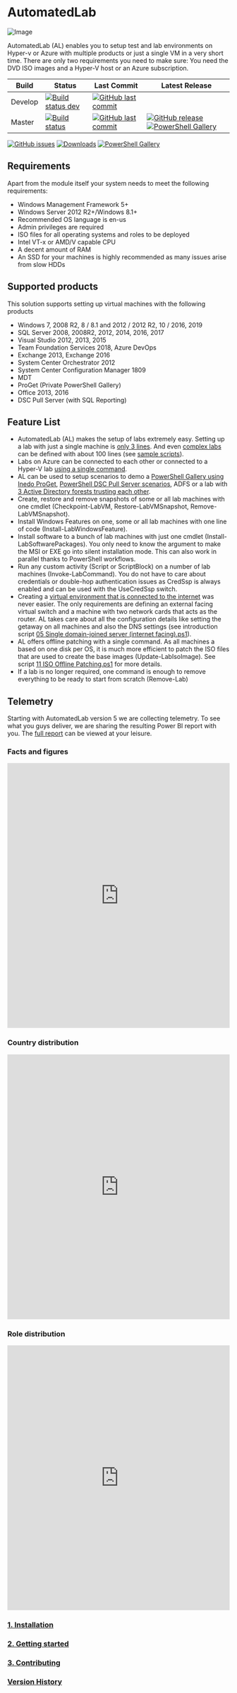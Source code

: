 # AutomatedLab

![Image](AutomatedLab-GIF250-whitebg-lossy25.gif)

AutomatedLab (AL) enables you to setup test and lab environments on Hyper-v or Azure with multiple products or just a single VM in a very short time. There are only two requirements you need to make sure: You need the DVD ISO images and a Hyper-V host or an Azure subscription.

Build | Status | Last Commit | Latest Release
--- | --- | --- | ---
Develop | [![Build status dev](https://ci.appveyor.com/api/projects/status/9yynk81k3k05nasp/branch/develop?svg=true)](https://ci.appveyor.com/project/automatedlab/automatedlab) | [![GitHub last commit](https://img.shields.io/github/last-commit/AutomatedLab/AutomatedLab/develop.svg)](https://github.com/AutomatedLab/AutomatedLab/tree/develop/)
Master | [![Build status](https://ci.appveyor.com/api/projects/status/9yynk81k3k05nasp/branch/master?svg=true)](https://ci.appveyor.com/project/automatedlab/automatedlab) | [![GitHub last commit](https://img.shields.io/github/last-commit/AutomatedLab/AutomatedLab/master.svg)](https://github.com/AutomatedLab/AutomatedLab/tree/master/) | [![GitHub release](https://img.shields.io/github/release/AutomatedLab/AutomatedLab.svg)](https://github.com/AutomatedLab/AutomatedLab/releases)[![PowerShell Gallery](https://img.shields.io/powershellgallery/v/AutomatedLab.svg)](https://www.powershellgallery.com/packages/AutomatedLab/)

[![GitHub issues](https://img.shields.io/github/issues/AutomatedLab/AutomatedLab.svg)](https://github.com/AutomatedLab/AutomatedLab/issues)
[![Downloads](https://img.shields.io/github/downloads/AutomatedLab/AutomatedLab/total.svg?label=Downloads&maxAge=999)](https://github.com/AutomatedLab/AutomatedLab/releases)
[![PowerShell Gallery](https://img.shields.io/powershellgallery/dt/AutomatedLab.svg)](https://www.powershellgallery.com/packages/AutomatedLab/)

## Requirements

Apart from the module itself your system needs to meet the following requirements:

- Windows Management Framework 5+
- Windows Server 2012 R2+/Windows 8.1+
- Recommended OS language is en-us
- Admin privileges are required
- ISO files for all operating systems and roles to be deployed
- Intel VT-x or AMD/V capable CPU
- A decent amount of RAM
- An SSD for your machines is highly recommended as many issues arise from slow HDDs

## Supported products

This solution supports setting up virtual machines with the following products

- Windows 7, 2008 R2, 8 / 8.1 and 2012 / 2012 R2, 10 / 2016, 2019
- SQL Server 2008, 2008R2, 2012, 2014, 2016, 2017
- Visual Studio 2012, 2013, 2015
- Team Foundation Services 2018, Azure DevOps
- Exchange 2013, Exchange 2016
- System Center Orchestrator 2012
- System Center Configuration Manager 1809
- MDT
- ProGet (Private PowerShell Gallery)
- Office 2013, 2016
- DSC Pull Server (with SQL Reporting)

## Feature List

- AutomatedLab (AL) makes the setup of labs extremely easy. Setting up a lab with just a single machine is [only 3 lines](/LabSources/SampleScripts/Introduction/01%20Single%20Win10%20Client.ps1). And even [complex labs](/LabSources/SampleScripts/HyperV/BigLab%202012R2%20EX%20SQL%20ORCH%20VS%20OFF.ps1) can be defined with about 100 lines (see [sample scripts](https://github.com/AutomatedLab/AutomatedLab/tree/master/LabSources/SampleScripts)).
- Labs on Azure can be connected to each other or connected to a Hyper-V lab [using a single command](https://github.com/AutomatedLab/AutomatedLab/wiki/Connect-on-premises-and-cloud-labs).
- AL can be used to setup scenarios to demo a [PowerShell Gallery using Inedo ProGet](/LabSources/SampleScripts/Scenarios/ProGet%20Lab%20-%20HyperV.ps1), [PowerShell DSC Pull Server scenarios](/LabSources/SampleScripts/Scenarios/DSC%20Pull%20Scenario%201%20(Pull%20Configuration).ps1), ADFS or a lab with [3 Active Directory forests trusting each other](/LabSources/SampleScripts/Scenarios/Multi-AD%20Forest%20with%20Trusts.ps1).
- Create, restore and remove snapshots of some or all lab machines with one cmdlet (Checkpoint-LabVM, Restore-LabVMSnapshot, Remove-LabVMSnapshot).
- Install Windows Features on one, some or all lab machines with one line of code (Install-LabWindowsFeature).
- Install software to a bunch of lab machines with just one cmdlet (Install-LabSoftwarePackages). You only need to know the argument to make the MSI or EXE go into silent installation mode. This can also work in parallel thanks to PowerShell workflows.
- Run any custom activity (Script or ScriptBlock) on a number of lab machines (Invoke-LabCommand). You do not have to care about credentials or double-hop authentication issues as CredSsp is always enabled and can be used with the UseCredSsp switch.
- Creating a [virtual environment that is connected to the internet](/LabSources/SampleScripts/Introduction/05%20Single%20domain-joined%20server%20(internet%20facing).ps1) was never easier. The only requirements are defining an external facing virtual switch and a machine with two network cards that acts as the router. AL takes care about all the configuration details like setting the getaway on all machines and also the DNS settings (see introduction script [05 Single domain-joined server (internet facing).ps1](/LabSources/SampleScripts/Introduction/05%20Single%20domain-joined%20server%20(internet%20facing).ps1)).
- AL offers offline patching with a single command. As all machines a based on one disk per OS, it is much more efficient to patch the ISO files that are used to create the base images (Update-LabIsoImage). See script [11 ISO Offline Patching.ps1](/LabSources/SampleScripts/Introduction/11%20ISO%20Offline%20Patching.ps1) for more details.
- If a lab is no longer required, one command is enough to remove everything to be ready to start from scratch (Remove-Lab)

## Telemetry

Starting with AutomatedLab version 5 we are collecting telemetry. To see what you guys deliver, we are sharing the resulting Power BI report with you. The [full report] can be viewed at your leisure.

### Facts and figures

<iframe width="100%" height="600" src="https://msit.powerbi.com/view?r=eyJrIjoiN2Q3ZTU5Y2QtMjUyMi00YmFhLTkxNTMtZDBmYTA3MzcyYWQxIiwidCI6IjcyZjk4OGJmLTg2ZjEtNDFhZi05MWFiLTJkN2NkMDExZGI0NyIsImMiOjV9&pageName=ReportSection67b5abc401bbec55e899" frameborder="0" allowFullScreen="true"></iframe>

### Country distribution

<iframe width="100%" height="600" src="https://msit.powerbi.com/view?r=eyJrIjoiN2Q3ZTU5Y2QtMjUyMi00YmFhLTkxNTMtZDBmYTA3MzcyYWQxIiwidCI6IjcyZjk4OGJmLTg2ZjEtNDFhZi05MWFiLTJkN2NkMDExZGI0NyIsImMiOjV9&pageName=ReportSectiona46e290f733ccaa8ef5f" frameborder="0" allowFullScreen="true"></iframe>

### Role distribution

<iframe width="100%" height="600" src="https://msit.powerbi.com/view?r=eyJrIjoiN2Q3ZTU5Y2QtMjUyMi00YmFhLTkxNTMtZDBmYTA3MzcyYWQxIiwidCI6IjcyZjk4OGJmLTg2ZjEtNDFhZi05MWFiLTJkN2NkMDExZGI0NyIsImMiOjV9&pageName=ReportSectionae759e8d989baffad8d4" frameborder="0" allowFullScreen="true"></iframe>

[AutomatedLab]: https://github.com/AutomatedLab/AutomatedLab
[wiki]: https://github.com/AutomatedLab/AutomatedLab/wiki
[full report]: https://msit.powerbi.com/view?r=eyJrIjoiN2Q3ZTU5Y2QtMjUyMi00YmFhLTkxNTMtZDBmYTA3MzcyYWQxIiwidCI6IjcyZjk4OGJmLTg2ZjEtNDFhZi05MWFiLTJkN2NkMDExZGI0NyIsImMiOjV9



### [1. Installation](https://github.com/AutomatedLab/AutomatedLab/wiki/1.-Installation)

### [2. Getting started](https://github.com/AutomatedLab/AutomatedLab/wiki/2.-Getting-Started)

### [3. Contributing](/CONTRIBUTING.md)

### [Version History](/CHANGELOG.md)

